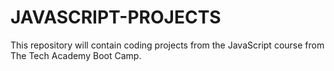 # JAVASCRIPT-PROJECTS
This repository will contain coding projects from the JavaScript course from The Tech Academy Boot Camp.

